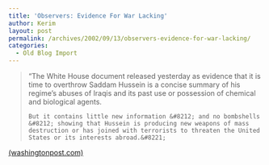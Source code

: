 ```yaml
---
title: 'Observers: Evidence For War Lacking'
author: Kerim
layout: post
permalink: /archives/2002/09/13/observers-evidence-for-war-lacking/
categories:
  - Old Blog Import
---
```


>   &#8220;The White House document released yesterday as evidence that it is time to overthrow Saddam Hussein is a concise summary of his regime&#8217;s abuses of Iraqis and its past use or possession of chemical and biological agents. 
>   
>   
>     But it contains little new information &#8212; and no bombshells &#8212; showing that Hussein is producing new weapons of mass destruction or has joined with terrorists to threaten the United States or its interests abroad.&#8221;
>   


<a href="http://www.washingtonpost.com/wp-dyn/articles/A10645-2002Sep12.html" onclick="_gaq.push(['_trackEvent', 'outbound-article', 'http://www.washingtonpost.com/wp-dyn/articles/A10645-2002Sep12.html', '(washingtonpost.com)']);" >(washingtonpost.com)</a>

